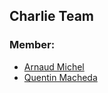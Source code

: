 ## Charlie Team

### Member:
- [Arnaud Michel](https://github.com/MrArnaudMichel)
- [Quentin Macheda](https://github.com/QuentinMacheda)
